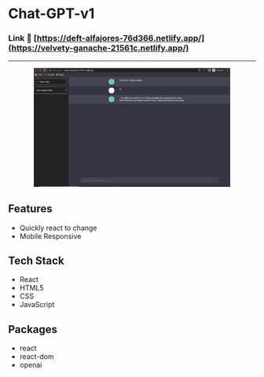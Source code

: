 # Chat-GPT-v1

### Link :link: [https://deft-alfajores-76d366.netlify.app/](https://velvety-ganache-21561c.netlify.app/)


---

<div align="center">
<img src="./demo.png" width="400">
</div>

## Features

- Quickly react to change
- Mobile Responsive



## Tech Stack

- React
- HTML5
- CSS
- JavaScript

## Packages

- react
- react-dom
- openai

